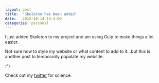 ```yaml
---
layout: post
title:  "Skeleton has been added"
date:   2015-10-14 14:4:00
categories: personal
---
```


I just added Skeleton to my project and am using Gulp to make things a lot easier. 

Not sure how to style my website or what content to add to it...but this is another post to temporarily populate my website.

:^)

Check out my [twitter][twitter] for science.

[twitter]:	http://www.twitter.com/lawrenciumchang